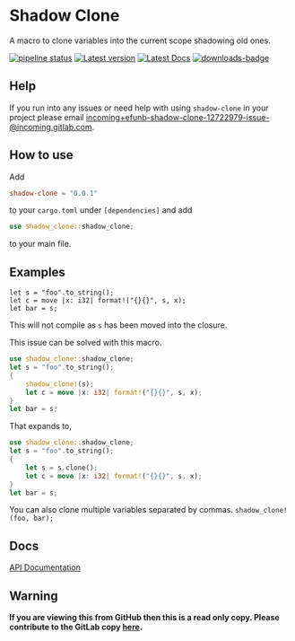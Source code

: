 # Shadow Clone
A macro to clone variables into the current scope shadowing old ones.

[![pipeline status](https://gitlab.com/efunb/shadow-clone/badges/stable/pipeline.svg)](https://gitlab.com/efunb/shadow-clone/commits/stable)
[![Latest version](https://img.shields.io/crates/v/shadow-clone.svg)](https://crates.io/crates/shadow-clone)
[![Latest Docs](https://docs.rs/shadow-clone/badge.svg)](https://docs.rs/shadow-clone)
[![downloads-badge](https://img.shields.io/crates/d/shadow-clone.svg)](https://crates.io/crates/shadow-clone)

## Help

If you run into any issues or need help with using `shadow-clone` in your project please email [incoming+efunb-shadow-clone-12722979-issue-@incoming.gitlab.com](mailto:incoming+efunb-shadow-clone-12722979-issue-@incoming.gitlab.com).

## How to use

Add 
```toml
shadow-clone = "0.0.1"
```
to your `cargo.toml` under `[dependencies]` and add
```rust
use shadow_clone::shadow_clone;
```
to your main file.

## Examples
```rust,compile_fail
let s = "foo".to_string();
let c = move |x: i32| format!("{}{}", s, x);
let bar = s;
```
This will not compile as `s` has been moved into the closure.

This issue can be solved with this macro.
```rust
use shadow_clone::shadow_clone;
let s = "foo".to_string();
{
    shadow_clone!(s);
    let c = move |x: i32| format!("{}{}", s, x);
}
let bar = s;
```
That expands to,
```rust
use shadow_clone::shadow_clone;
let s = "foo".to_string();
{
    let s = s.clone();
    let c = move |x: i32| format!("{}{}", s, x);
}
let bar = s;
```
You can also clone multiple variables separated by commas. `shadow_clone!(foo, bar);`

## Docs

[API Documentation](https://docs.rs/shadow-clone)

## **Warning**

**If you are viewing this from GitHub then this is a read only copy. Please contribute to the GitLab copy [here](https://gitlab.com/efunb/shadow-clone).**